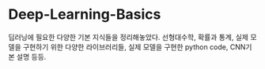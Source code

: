 # Deep-Learning-Basics
딥러닝에 필요한 다양한 기본 지식들을 정리해놓았다. 선형대수학, 확률과 통계, 실제 모델을 구현하기 위한 다양한 라이브러리들, 실제 모델을 구현한 python code, CNN기본 설명 등등.
